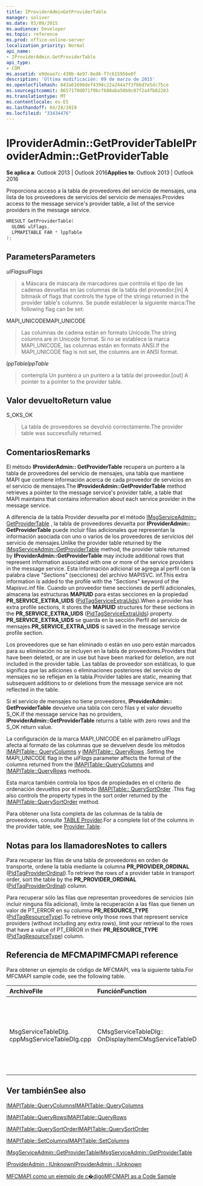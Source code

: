 ```yaml
---
title: IProviderAdminGetProviderTable
manager: soliver
ms.date: 03/09/2015
ms.audience: Developer
ms.topic: reference
ms.prod: office-online-server
localization_priority: Normal
api_name:
- IProviderAdmin.GetProviderTable
api_type:
- COM
ms.assetid: e9deaa7c-430b-4e97-8ed6-f7c615956e0f
description: 'Última modificación: 09 de marzo de 2015'
ms.openlocfilehash: 843a61696def4398c22a244a7f3f66d7e5dc75ce
ms.sourcegitcommit: 8657170d071f9bcf680aba50b9c07f2a4fb82283
ms.translationtype: MT
ms.contentlocale: es-ES
ms.lasthandoff: 04/28/2019
ms.locfileid: "33434476"
---
```

# <a name="iprovideradmingetprovidertable"></a><span data-ttu-id="00cf4-103">IProviderAdmin::GetProviderTable</span><span class="sxs-lookup"><span data-stu-id="00cf4-103">IProviderAdmin::GetProviderTable</span></span>

  
  
<span data-ttu-id="00cf4-104">**Se aplica a**: Outlook 2013 | Outlook 2016</span><span class="sxs-lookup"><span data-stu-id="00cf4-104">**Applies to**: Outlook 2013 | Outlook 2016</span></span> 
  
<span data-ttu-id="00cf4-105">Proporciona acceso a la tabla de proveedores del servicio de mensajes, una lista de los proveedores de servicios del servicio de mensajes.</span><span class="sxs-lookup"><span data-stu-id="00cf4-105">Provides access to the message service's provider table, a list of the service providers in the message service.</span></span>
  
```cpp
HRESULT GetProviderTable(
  ULONG ulFlags,
  LPMAPITABLE FAR * lppTable
);
```

## <a name="parameters"></a><span data-ttu-id="00cf4-106">Parameters</span><span class="sxs-lookup"><span data-stu-id="00cf4-106">Parameters</span></span>

 <span data-ttu-id="00cf4-107">_ulFlags_</span><span class="sxs-lookup"><span data-stu-id="00cf4-107">_ulFlags_</span></span>
  
> <span data-ttu-id="00cf4-108">a Máscara de máscara de marcadores que controla el tipo de las cadenas devueltas en las columnas de la tabla del proveedor.</span><span class="sxs-lookup"><span data-stu-id="00cf4-108">[in] A bitmask of flags that controls the type of the strings returned in the provider table's columns.</span></span> <span data-ttu-id="00cf4-109">Se puede establecer la siguiente marca:</span><span class="sxs-lookup"><span data-stu-id="00cf4-109">The following flag can be set:</span></span>
    
<span data-ttu-id="00cf4-110">MAPI_UNICODE</span><span class="sxs-lookup"><span data-stu-id="00cf4-110">MAPI_UNICODE</span></span> 
  
> <span data-ttu-id="00cf4-111">Las columnas de cadena están en formato Unicode.</span><span class="sxs-lookup"><span data-stu-id="00cf4-111">The string columns are in Unicode format.</span></span> <span data-ttu-id="00cf4-112">Si no se establece la marca MAPI_UNICODE, las columnas están en formato ANSI.</span><span class="sxs-lookup"><span data-stu-id="00cf4-112">If the MAPI_UNICODE flag is not set, the columns are in ANSI format.</span></span>
    
 <span data-ttu-id="00cf4-113">_lppTable_</span><span class="sxs-lookup"><span data-stu-id="00cf4-113">_lppTable_</span></span>
  
> <span data-ttu-id="00cf4-114">contempla Un puntero a un puntero a la tabla del proveedor.</span><span class="sxs-lookup"><span data-stu-id="00cf4-114">[out] A pointer to a pointer to the provider table.</span></span>
    
## <a name="return-value"></a><span data-ttu-id="00cf4-115">Valor devuelto</span><span class="sxs-lookup"><span data-stu-id="00cf4-115">Return value</span></span>

<span data-ttu-id="00cf4-116">S_OK</span><span class="sxs-lookup"><span data-stu-id="00cf4-116">S_OK</span></span> 
  
> <span data-ttu-id="00cf4-117">La tabla de proveedores se devolvió correctamente.</span><span class="sxs-lookup"><span data-stu-id="00cf4-117">The provider table was successfully returned.</span></span>
    
## <a name="remarks"></a><span data-ttu-id="00cf4-118">Comentarios</span><span class="sxs-lookup"><span data-stu-id="00cf4-118">Remarks</span></span>

<span data-ttu-id="00cf4-119">El método **IProviderAdmin:: GetProviderTable** recupera un puntero a la tabla de proveedores del servicio de mensajes, una tabla que mantiene MAPI que contiene información acerca de cada proveedor de servicios en el servicio de mensajes.</span><span class="sxs-lookup"><span data-stu-id="00cf4-119">The **IProviderAdmin::GetProviderTable** method retrieves a pointer to the message service's provider table, a table that MAPI maintains that contains information about each service provider in the message service.</span></span> 
  
<span data-ttu-id="00cf4-120">A diferencia de la tabla Provider devuelta por el método [IMsgServiceAdmin:: GetProviderTable](imsgserviceadmin-getprovidertable.md) , la tabla de proveedores devuelta por **IProviderAdmin:: GetProviderTable** puede incluir filas adicionales que representan la información asociada con uno o varios de los proveedores de servicios del servicio de mensajes.</span><span class="sxs-lookup"><span data-stu-id="00cf4-120">Unlike the provider table returned by the [IMsgServiceAdmin::GetProviderTable](imsgserviceadmin-getprovidertable.md) method, the provider table returned by **IProviderAdmin::GetProviderTable** may include additional rows that represent information associated with one or more of the service providers in the message service.</span></span> <span data-ttu-id="00cf4-121">Esta información adicional se agrega al perfil con la palabra clave "Sections" (secciones) del archivo MAPISVC. inf.</span><span class="sxs-lookup"><span data-stu-id="00cf4-121">This extra information is added to the profile with the "Sections" keyword of the Mapisvc.inf file.</span></span> <span data-ttu-id="00cf4-122">Cuando un proveedor tiene secciones de perfil adicionales, almacena las estructuras **MAPIUID** para estas secciones en la propiedad **PR_SERVICE_EXTRA_UIDS** ([PidTagServiceExtraUids](pidtagserviceextrauids-canonical-property.md)).</span><span class="sxs-lookup"><span data-stu-id="00cf4-122">When a provider has extra profile sections, it stores the **MAPIUID** structures for these sections in the **PR_SERVICE_EXTRA_UIDS** ([PidTagServiceExtraUids](pidtagserviceextrauids-canonical-property.md)) property.</span></span> <span data-ttu-id="00cf4-123">**PR_SERVICE_EXTRA_UIDS** se guarda en la sección Perfil del servicio de mensajes.</span><span class="sxs-lookup"><span data-stu-id="00cf4-123">**PR_SERVICE_EXTRA_UIDS** is saved in the message service profile section.</span></span> 
  
<span data-ttu-id="00cf4-124">Los proveedores que se han eliminado o están en uso pero están marcados para su eliminación no se incluyen en la tabla de proveedores.</span><span class="sxs-lookup"><span data-stu-id="00cf4-124">Providers that have been deleted, or are in use but have been marked for deletion, are not included in the provider table.</span></span> <span data-ttu-id="00cf4-125">Las tablas de proveedor son estáticas, lo que significa que las adiciones o eliminaciones posteriores del servicio de mensajes no se reflejan en la tabla.</span><span class="sxs-lookup"><span data-stu-id="00cf4-125">Provider tables are static, meaning that subsequent additions to or deletions from the message service are not reflected in the table.</span></span> 
  
<span data-ttu-id="00cf4-126">Si el servicio de mensajes no tiene proveedores, **IProviderAdmin:: GetProviderTable** devuelve una tabla con cero filas y el valor devuelto S_OK.</span><span class="sxs-lookup"><span data-stu-id="00cf4-126">If the message service has no providers, **IProviderAdmin::GetProviderTable** returns a table with zero rows and the S_OK return value.</span></span> 
  
<span data-ttu-id="00cf4-127">La configuración de la marca MAPI_UNICODE en el parámetro _ulFlags_ afecta al formato de las columnas que se devuelven desde los métodos [IMAPITable:: QueryColumns](imapitable-querycolumns.md) y [IMAPITable:: QueryRows](imapitable-queryrows.md) .</span><span class="sxs-lookup"><span data-stu-id="00cf4-127">Setting the MAPI_UNICODE flag in the  _ulFlags_ parameter affects the format of the columns returned from the [IMAPITable::QueryColumns](imapitable-querycolumns.md) and [IMAPITable::QueryRows](imapitable-queryrows.md) methods.</span></span> 
  
<span data-ttu-id="00cf4-128">Esta marca también controla los tipos de propiedades en el criterio de ordenación devueltos por el método [IMAPITable:: QuerySortOrder](imapitable-querysortorder.md) .</span><span class="sxs-lookup"><span data-stu-id="00cf4-128">This flag also controls the property types in the sort order returned by the [IMAPITable::QuerySortOrder](imapitable-querysortorder.md) method.</span></span> 
  
<span data-ttu-id="00cf4-129">Para obtener una lista completa de las columnas de la tabla de proveedores, consulte [TABLE Provider](provider-tables.md).</span><span class="sxs-lookup"><span data-stu-id="00cf4-129">For a complete list of the columns in the provider table, see [Provider Table](provider-tables.md).</span></span> 
  
## <a name="notes-to-callers"></a><span data-ttu-id="00cf4-130">Notas para los llamadores</span><span class="sxs-lookup"><span data-stu-id="00cf4-130">Notes to callers</span></span>

<span data-ttu-id="00cf4-131">Para recuperar las filas de una tabla de proveedores en orden de transporte, ordene la tabla mediante la columna **PR_PROVIDER_ORDINAL** ([PidTagProviderOrdinal](pidtagproviderordinal-canonical-property.md)).</span><span class="sxs-lookup"><span data-stu-id="00cf4-131">To retrieve the rows of a provider table in transport order, sort the table by the **PR_PROVIDER_ORDINAL** ([PidTagProviderOrdinal](pidtagproviderordinal-canonical-property.md)) column.</span></span> 
  
<span data-ttu-id="00cf4-132">Para recuperar sólo las filas que representan proveedores de servicios (sin incluir ninguna fila adicional), limite la recuperación a las filas que tienen un valor de PT_ERROR en su columna **PR_RESOURCE_TYPE** ([PidTagResourceType](pidtagresourcetype-canonical-property.md)).</span><span class="sxs-lookup"><span data-stu-id="00cf4-132">To retrieve only those rows that represent service providers (without including any extra rows), limit your retrieval to the rows that have a value of PT_ERROR in their **PR_RESOURCE_TYPE** ([PidTagResourceType](pidtagresourcetype-canonical-property.md)) column.</span></span>
  
## <a name="mfcmapi-reference"></a><span data-ttu-id="00cf4-133">Referencia de MFCMAPI</span><span class="sxs-lookup"><span data-stu-id="00cf4-133">MFCMAPI reference</span></span>

<span data-ttu-id="00cf4-134">Para obtener un ejemplo de código de MFCMAPI, vea la siguiente tabla.</span><span class="sxs-lookup"><span data-stu-id="00cf4-134">For MFCMAPI sample code, see the following table.</span></span>
  
|<span data-ttu-id="00cf4-135">**Archivo**</span><span class="sxs-lookup"><span data-stu-id="00cf4-135">**File**</span></span>|<span data-ttu-id="00cf4-136">**Función**</span><span class="sxs-lookup"><span data-stu-id="00cf4-136">**Function**</span></span>|<span data-ttu-id="00cf4-137">**Comentario**</span><span class="sxs-lookup"><span data-stu-id="00cf4-137">**Comment**</span></span>|
|:-----|:-----|:-----|
| <span data-ttu-id="00cf4-138">MsgServiceTableDlg. cpp</span><span class="sxs-lookup"><span data-stu-id="00cf4-138">MsgServiceTableDlg.cpp</span></span>  <br/> |<span data-ttu-id="00cf4-139">CMsgServiceTableDlg:: OnDisplayItem</span><span class="sxs-lookup"><span data-stu-id="00cf4-139">CMsgServiceTableDlg::OnDisplayItem</span></span>  <br/> |<span data-ttu-id="00cf4-140">MFCMAPI usa el método **IProviderAdmin:: GetProviderTable** para obtener la tabla de proveedores que se representará en un cuadro de diálogo nuevo.</span><span class="sxs-lookup"><span data-stu-id="00cf4-140">MFCMAPI uses the **IProviderAdmin::GetProviderTable** method to get the table of providers to render in a new dialog box.</span></span>  <br/> |
   
## <a name="see-also"></a><span data-ttu-id="00cf4-141">Ver también</span><span class="sxs-lookup"><span data-stu-id="00cf4-141">See also</span></span>



[<span data-ttu-id="00cf4-142">IMAPITable::QueryColumns</span><span class="sxs-lookup"><span data-stu-id="00cf4-142">IMAPITable::QueryColumns</span></span>](imapitable-querycolumns.md)
  
[<span data-ttu-id="00cf4-143">IMAPITable::QueryRows</span><span class="sxs-lookup"><span data-stu-id="00cf4-143">IMAPITable::QueryRows</span></span>](imapitable-queryrows.md)
  
[<span data-ttu-id="00cf4-144">IMAPITable::QuerySortOrder</span><span class="sxs-lookup"><span data-stu-id="00cf4-144">IMAPITable::QuerySortOrder</span></span>](imapitable-querysortorder.md)
  
[<span data-ttu-id="00cf4-145">IMAPITable::SetColumns</span><span class="sxs-lookup"><span data-stu-id="00cf4-145">IMAPITable::SetColumns</span></span>](imapitable-setcolumns.md)
  
[<span data-ttu-id="00cf4-146">IMsgServiceAdmin::GetProviderTable</span><span class="sxs-lookup"><span data-stu-id="00cf4-146">IMsgServiceAdmin::GetProviderTable</span></span>](imsgserviceadmin-getprovidertable.md)
  
[<span data-ttu-id="00cf4-147">IProviderAdmin : IUnknown</span><span class="sxs-lookup"><span data-stu-id="00cf4-147">IProviderAdmin : IUnknown</span></span>](iprovideradminiunknown.md)


[<span data-ttu-id="00cf4-148">MFCMAPI como un ejemplo de c�digo</span><span class="sxs-lookup"><span data-stu-id="00cf4-148">MFCMAPI as a Code Sample</span></span>](mfcmapi-as-a-code-sample.md)

